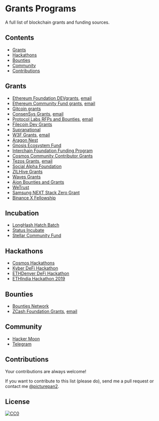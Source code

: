 # Grants Programs

A full list of blockchain grants and funding sources.

## Contents

- [Grants](#grants)
- [Hackathons](#hackathons)
- [Bounties](#bounties)
- [Community](#community)
- [Contributions](#contributions)


<a name="grants" />

## Grants

- [Ethereum Foundation DEVgrants](https://blog.ethereum.org/2018/10/15/ethereum-foundation-grants-update-wave-4/), [email](mailto:grants@ethereum.org)
- [Ethereum Community Fund grants](https://ecfnetwork2.wpengine.com/supporting-projects/), [email](mailto:qj@ecf.network)
- [Gitcoin grants](https://gitcoin.co/grants/)
- [ConsenSys Grants](https://consensys.net/grants/), [email](mailto:grants@consensys.net)
- [Protocol Labs RFPs and Bounties](https://github.com/protocol/research-RFPs), [email](mailto:rfp@protocol.ai)
- [Filecoin Dev Grants](https://github.com/filecoin-project/devgrants)
- [Supranational](https://github.com/supranational)
- [W3F Grants](https://medium.com/web3foundation/tagged/grant), [email](mailto:grants@web3.foundation)
- [Aragon Nest](https://github.com/aragon/nest)
- [Gnosis Ecosystem Fund](https://github.com/gnosis/GECO)
- [Interchain Foundation Funding Program](https://github.com/interchainio/funding/tree/master/projects)
- [Cosmos Community Contributor Grants](https://blog.cosmos.network/cosmos-community-contributor-grants-75e24532c261)
- [Tezos Grants](https://tezos.foundation/news/announcing-third-cohort-of-tezos-ecosystem-grants), [email](mailto:grants@tezos.com)
- [Social Alpha Foundation](https://www.socialalphafoundation.org/saf-grantee/)
- [ZILHive Grants](https://zilliqa.com/zilhive)
- [Waves Grants](https://waveslabs.com/grants)
- [Aion Bounties and Grants](https://theoan.com/)
- [WeTrust](https://grants.wetrust.io/)
- [Samsung NEXT Stack Zero Grant](https://samsungnext.com/whats-next/category/podcasts/decentralization-samsung-next-stack-zero-grant-recipients/)
- [Binance X Fellowship](https://binancex.dev/fellowship.html)


<a name="incubation" />

## Incubation

- [LongHash Hatch Batch](https://www.longhashventures.com/incubation/)
- [Status Incubate](https://our.status.im/tag/incubate/)
- [Stellar Community Fund](https://stellarcommunity.fund/)

<a name="hackathons" />

## Hackathons

- [Cosmos Hackathons](https://blog.cosmos.network/tagged/hackathons)
- [Kyber DeFi Hackathon](https://blog.kyber.network/kyberdefi-hackathon-meet-the-winners-bea5bc9ec983)
- [ETHDenver DeFi Hackathon](https://alchemy-xdai.daostack.io/dao/0xe248a76a4a84667c859eb51b9af6dea29e52f139/crx/proposal/0xc2584683cbf5f10af39fb2b79b62ff967608a9e179241e0fce9c8f6dbd6a579a)
- [ETHIndia Hackathon 2019](https://blog.kyber.network/ethindia-2019-recap-af41c655a73c)

<a name="bounties" />

## Bounties

- [Bounties Network](https://explorer.bounties.network/explorer)
- [ZCash Foundation Grants](https://www.zfnd.org/grants/), [email](mailto:contact@zfnd.org)


<a name="community" />

## Community
* [Hacker Moon](https://www.hackermoon.io/)
* [Telegram](https://t.me/)


<a name="contributions" />

## Contributions

Your contributions are always welcome!

If you want to contribute to this list (please do), send me a pull request or contact me [@picturepan2](https://twitter.com/picturepan2).


## License

[![CC0](https://mirrors.creativecommons.org/presskit/buttons/88x31/svg/cc-zero.svg)](https://creativecommons.org/publicdomain/zero/1.0/)
